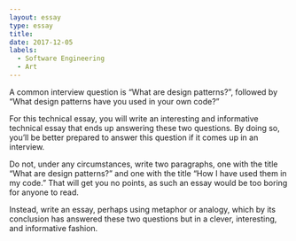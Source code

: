 ```yaml
---
layout: essay
type: essay
title: 
date: 2017-12-05
labels:
  - Software Engineering
  - Art
---
```



A common interview question is “What are design patterns?”, followed by “What design patterns have you used in your own code?”

For this technical essay, you will write an interesting and informative technical essay that ends up answering these two questions. By doing so, you’ll be better prepared to answer this question if it comes up in an interview.

Do not, under any circumstances, write two paragraphs, one with the title “What are design patterns?” and one with the title “How I have used them in my code.” That will get you no points, as such an essay would be too boring for anyone to read.

Instead, write an essay, perhaps using metaphor or analogy, which by its conclusion has answered these two questions but in a clever, interesting, and informative fashion.
